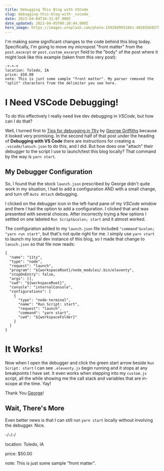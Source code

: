 ```yaml
---
title: Debugging This Blog with VSCode
slug: debugging-this-blog-with-_vscode_
date: 2023-04-04T16:31:07.000Z
date_updated: 2023-04-05T00:28:44.000Z
hero_image: https://images.unsplash.com/photo-1592609931041-40265b692757?crop=entropy&cs=tinysrgb&fit=max&fm=jpg&ixid=MnwxMTc3M3wwfDF8c2VhcmNofDR8fHZzY29kZXxlbnwwfHx8fDE2ODA2MzI0NjM&ixlib=rb-4.0.3&q=80&w=2000
---
```


I'm making some significant changes to the code behind this blog today.  Specifically, I'm going to move my micropost "front matter" from the `post.excerpt` or `post.custom_excerpt` field to the "body" of the post where it might look like this example (taken from this very post):

    -+-+-+
    location: Toledo, IA
    price: $50.00
    note: This is just some sample "front matter". My parser removed the "split" characters from the delimiter you see here.
    

# I Need VSCode Debugging!

To do this effectively I really need live dev debugging in *VSCode*, but how can I do that?

Well, I turned first to [Tips for debugging in 11ty](https://griffadev.medium.com/tips-for-debugging-in-11ty-aca887d2c66e) by [George Griffiths](https://griffadev.medium.com) because it looked very promising.  In the second half of that post under the heading of **Debugging with VS Code** there are instructions for creating a `.vscode/lanuch.json` to do this, and I did.  But how does one "attach" their debugger to the script I use to launch/test this blog locally?  That command by the way is `yarn start`.

## My Debugger Configuration

So, I found that the stock `launch.json` prescribed by George didn't quite work in my situation, I had to add a configuration AND with a small change, and turn off `Auto Attach` debugging.

I clicked on the debugger icon in the left-hand pane of my *VSCode* window and there I had the option to add a configuration.  I clicked that and was presented with several choices.  After incorrectly trying a few options I settled on one labeled `Run Script&colon; start` and it almost worked.

The configuration added to my `launch.json` file included `"command"&colon; "yarn run start"`, but that's not quite right for me.  I simply use `yarn start` to launch my local dev instance of this blog, so I made that change to `lanuch.json` so that file now reads:

    {
      "name": "11ty",
      "type": "node",
      "request": "launch",
      "program": "${workspaceRoot}/node_modules/.bin/eleventy",
      "stopOnEntry": false,
      "args": [],
      "cwd": "${workspaceRoot}",
      "console": "internalConsole",
      "configurations": [
        {
          "type": "node-terminal",
          "name": "Run Script: start",
          "request": "launch",
          "command": "yarn start",
          "cwd": "${workspaceFolder}"
        }
      ]
    }
    

# It Works!

Now when I open the debugger and click the green start arrow beside `Run Script: start` I can see `.eleventy.js` begin running and it stops at any breakpoints I have set.  It even works when stepping into my `custom.js` script, all the while showing me the call stack and variables that are in-scope at the time.  Yay!

Thank You [George](https://griffadev.medium.com)!

## Wait, There's More

Even better news is that I can still run `yarn start` locally without involving the debugger.  Nice.

-/-/-/

location: Toledo, IA

price: $50.00

note: This is just some sample "front matter".
